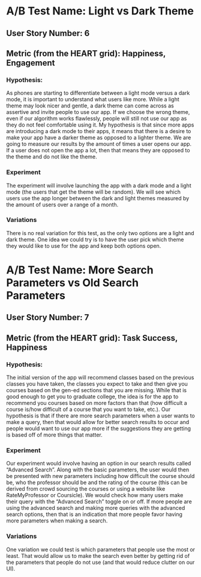 # A/B Test Name: Light vs Dark Theme
## User Story Number: 6
## Metric (from the HEART grid): Happiness, Engagement
### Hypothesis:
As phones are starting to differentiate between a light mode versus a dark mode, it is important to understand what users like more. While a light theme may look nicer and gentle, a dark theme can come across as assertive and invite people to use our app. If we choose the wrong theme, even if our algorithm works flawlessly, people will still not use our app as they do not feel comfortable using it. My hypothesis is that since more apps are introducing a dark mode to their apps, it means that there is a desire to make your app have a darker theme as opposed to a lighter theme. 
We are going to measure our results by the amount of times a user opens our app. If a user does not open the app a lot, then that means they are opposed to the theme and do not like the theme.


### Experiment
The experiment will involve launching the app with a dark mode and a light mode (the users that get the theme will be random). We will see which users use the app longer between the dark and light themes measured by the amount of users over a range of a month.

### Variations
There is no real variation for this test, as the only two options are a light and dark theme. One idea we could try is to have the user pick which theme they would like to use for the app and keep both options open.

# A/B Test Name: More Search Parameters vs Old Search Parameters
## User Story Number: 7
## Metric (from the HEART grid): Task Success, Happiness 
### Hypothesis:
The initial version of the app will recommend classes based on the previous classes you have taken, the classes you expect to take and then give you courses based on the gen-ed sections that you are missing. While that is good enough to get you to graduate college, the idea is for the app to recommend you courses based on more factors than that (how difficult a course is/how difficult of a course that you want to take, etc.). Our hypothesis is that if there are more search parameters when a user wants to make a query, then that would allow for better search results to occur and people would want to use our app more if the suggestions they are getting is based off of more things that matter.

### Experiment
Our experiment would involve having an option in our search results called “Advanced Search”. Along with the basic parameters, the user would then be presented with new parameters including how difficult the course should be, who the professor should be and the rating of the course (this can be derived from crowd sourcing the courses or using a website like RateMyProfessor or Coursicle). We would check how many users make their query with the “Advanced Search” toggle on or off. If more people are using the advanced search and making more queries with the advanced search options, then that is an indication that more people favor having more parameters when making a search.

### Variations 
One variation we could test is which parameters that people use the most or least. That would allow us to make the search even better by getting rid of the parameters that people do not use (and that would reduce clutter on our UI). 